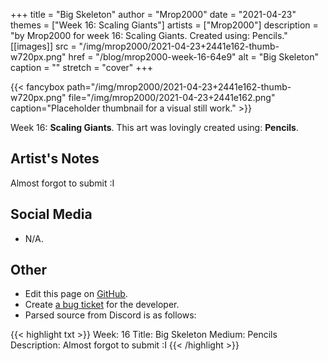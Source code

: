 +++
title =       "Big Skeleton"
author =      "Mrop2000"
date =        "2021-04-23"
themes =      ["Week 16: Scaling Giants"]
artists =     ["Mrop2000"]
description = "by Mrop2000 for week 16: Scaling Giants. Created using: Pencils."
[[images]]
      src = "/img/mrop2000/2021-04-23+2441e162-thumb-w720px.png"
      href = "/blog/mrop2000-week-16-64e9"
      alt = "Big Skeleton"
      caption = ""
      stretch = "cover"
+++

{{< fancybox path="/img/mrop2000/2021-04-23+2441e162-thumb-w720px.png" file="/img/mrop2000/2021-04-23+2441e162.png" caption="Placeholder thumbnail for a visual still work." >}}


Week 16: **Scaling Giants**. This art was lovingly created using: **Pencils**.

## Artist's Notes

Almost forgot to submit :I

## Social Media

- N/A.

## Other

- Edit this page on [GitHub](https://github.com/teaminkling/web-refresh/edit/main/content/blog/mrop2000-week-16-64e9.md).
- Create [a bug ticket](https://github.com/teaminkling/web-refresh/issues/new?assignees=&labels=bug&template=problem-report.md&title=) for the developer.
- Parsed source from Discord is as follows:

{{< highlight txt >}}
Week: 16
Title: Big Skeleton
Medium: Pencils
Description: Almost forgot to submit :I
{{< /highlight >}}